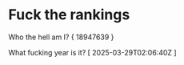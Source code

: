 # Fuck the rankings

Who the hell am I?
{ 18947639 }

What fucking year is it?
[ 2025-03-29T02:06:40Z ]
